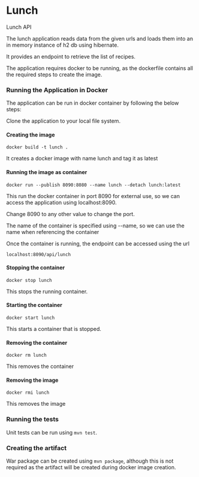 # Lunch
Lunch API

The lunch application reads data from the given urls and loads them into an in memory instance of h2 db using hibernate.

It provides an endpoint to retrieve the list of recipes.

The application requires docker to be running, as the dockerfile contains all the required steps to create the image.

### Running the Application in Docker

The application can be run in docker container by following the below steps:

Clone the application to your local file system.

#### Creating the image
`docker build -t lunch .`

It creates a docker image with name lunch and tag it as latest

#### Running the image as container
`docker run --publish 8090:8080 --name lunch --detach lunch:latest`

This run the docker container in port 8090 for external use, so we can access the application using localhost:8090.

Change 8090 to any other value to change the port.

The name of the container is specified using --name, so we can use the name when referencing the container

Once the container is running, the endpoint can be accessed using the url

`localhost:8090/api/lunch`

#### Stopping the container
`docker stop lunch`

This stops the running container.

#### Starting the container
`docker start lunch`

This starts a container that is stopped.

#### Removing the container
`docker rm lunch`

This removes the container

#### Removing the image
`docker rmi lunch`

This removes the image

### Running the tests

Unit tests can be run using `mvn test`.

### Creating the artifact

War package can be created using `mvn package`, although this is not required as the artifact will be created during docker image creation.